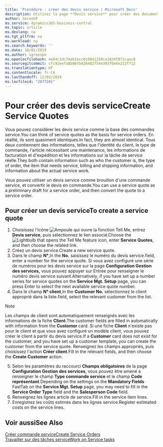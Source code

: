 ```yaml
---
title: 'Procédure : créer des devis service | Microsoft Docs'
description: Utilisez la page **Devis service** pour créer des documents dans lesquels vous saisissez des informations sur un service, tel que réparation et entretien, pour des articles de service à la demande du client. Vous pouvez utiliser un devis service comme brouillon d'une commande service, et convertir le devis en commande.
author: SorenGP
ms.service: dynamics365-business-central
ms.topic: article
ms.devlang: na
ms.tgt_pltfrm: na
ms.workload: na
ms.search.keywords: ''
ms.date: 10/01/2019
ms.author: sgroespe
ms.openlocfilehash: 4e04c2dc74ab1ecc0c0041258ca1824f872caac8
ms.sourcegitcommit: cfc92eefa8b06fb426482f54e393f0e6e222f712
ms.translationtype: HT
ms.contentlocale: fr-CA
ms.lasthandoff: 12/03/2019
ms.locfileid: "2877241"
---
```

# <a name="create-service-quotes"></a><span data-ttu-id="5291b-104">Pour créer des devis service</span><span class="sxs-lookup"><span data-stu-id="5291b-104">Create Service Quotes</span></span>
<span data-ttu-id="5291b-105">Vous pouvez considérer les devis service comme la base des commandes service.</span><span class="sxs-lookup"><span data-stu-id="5291b-105">You can think of service quotes as the basis for service orders.</span></span> <span data-ttu-id="5291b-106">En réalité, ils sont quasiment identiques.</span><span class="sxs-lookup"><span data-stu-id="5291b-106">In fact, they are almost identical.</span></span> <span data-ttu-id="5291b-107">Tous deux contiennent des informations, telles que l'identité du client, le type de commande, l'article nécessitant une maintenance, les informations de facturation et d'expédition et les informations sur la tâche de service réelle.</span><span class="sxs-lookup"><span data-stu-id="5291b-107">They both contain information such as who the customer is, the type of order, the item that needs service, billing and shipping information, and information about the actual service work.</span></span>
 
<span data-ttu-id="5291b-108">Vous pouvez utiliser un devis service comme brouillon d'une commande service, et convertir le devis en commande.</span><span class="sxs-lookup"><span data-stu-id="5291b-108">You can use a service quote as a preliminary draft for a service order, and then convert the quote to a service order.</span></span>  
  
## <a name="to-create-a-service-quote"></a><span data-ttu-id="5291b-109">Pour créer un devis service</span><span class="sxs-lookup"><span data-stu-id="5291b-109">To create a service quote</span></span>  
1. <span data-ttu-id="5291b-110">Choisissez l'icône ![Ampoule qui ouvre la fonction Tell Me](media/ui-search/search_small.png "Dites-moi ce que vous voulez faire"), entrez **Devis service**, puis sélectionnez le lien associé.</span><span class="sxs-lookup"><span data-stu-id="5291b-110">Choose the ![Lightbulb that opens the Tell Me feature](media/ui-search/search_small.png "Tell me what you want to do") icon, enter **Service Quotes**, and then choose the related link.</span></span>  
2. <span data-ttu-id="5291b-111">Créez un devis service.</span><span class="sxs-lookup"><span data-stu-id="5291b-111">Create a new service quote.</span></span>  
3. <span data-ttu-id="5291b-112">Dans le champ **N°**,</span><span class="sxs-lookup"><span data-stu-id="5291b-112">In the **No.**</span></span> <span data-ttu-id="5291b-113">saisissez le numéro du devis service.</span><span class="sxs-lookup"><span data-stu-id="5291b-113">field, enter a number for the service quote.</span></span> <span data-ttu-id="5291b-114">Si vous avez configuré une série de numéros pour les devis service sur la page **Configuration Gestion des services,** vous pouvez appuyer sur Entrée pour renseigner le numéro devis service suivant.</span><span class="sxs-lookup"><span data-stu-id="5291b-114">Alternatively, if you have set up a number series for service quotes on the **Service Mgt. Setup** page, you can press Enter to select the next available service quote number.</span></span>  
4. <span data-ttu-id="5291b-115">Dans le champ **N° client**,</span><span class="sxs-lookup"><span data-stu-id="5291b-115">In the **Customer No.**</span></span>  <span data-ttu-id="5291b-116">sélectionnez le client approprié dans la liste.</span><span class="sxs-lookup"><span data-stu-id="5291b-116">field, select the relevant customer from the list.</span></span>  

  > [!Note]  
  >  <span data-ttu-id="5291b-117">Les champs de client sont automatiquement renseignés avec les informations de la fiche **Client**.</span><span class="sxs-lookup"><span data-stu-id="5291b-117">The customer fields are filled in automatically with information from the **Customer** card.</span></span> <span data-ttu-id="5291b-118">Si une fiche **Client** n'existe pas pour le client et que vous avez configuré un modèle client, vous pouvez créer le client à partir du devis service.</span><span class="sxs-lookup"><span data-stu-id="5291b-118">If a **Customer** card does not exist for the customer, and you have set up a customer template, you can create the customer from the service quote.</span></span> <span data-ttu-id="5291b-119">Renseignez les champs appropriés, puis choisissez l'action **Créer client**.</span><span class="sxs-lookup"><span data-stu-id="5291b-119">Fill in the relevant fields, and then choose the **Create Customer** action.</span></span>  
  
5. <span data-ttu-id="5291b-120">Selon les paramètres du raccourci **Champs obligatoires** de la page **Configuration Gestion des services**, vous pouvez être amené à renseigner le champ **Type commande service** et le champ **Code représentant**.</span><span class="sxs-lookup"><span data-stu-id="5291b-120">Depending on the settings on the **Mandatory Fields** FastTab on the **Service Mgt. Setup** page, you may need to fill in the **Service Order Type** field and the **Salesperson Code** field.</span></span>  
6. <span data-ttu-id="5291b-121">Renseignez les lignes article de service.</span><span class="sxs-lookup"><span data-stu-id="5291b-121">Fill in the service item lines.</span></span>  
7. <span data-ttu-id="5291b-122">Enregistrez les coûts estimés dans les lignes service.</span><span class="sxs-lookup"><span data-stu-id="5291b-122">Register estimated costs on the service lines.</span></span>  
  
## <a name="see-also"></a><span data-ttu-id="5291b-123">Voir aussi</span><span class="sxs-lookup"><span data-stu-id="5291b-123">See Also</span></span>  
[<span data-ttu-id="5291b-124">Créer commande service</span><span class="sxs-lookup"><span data-stu-id="5291b-124">Create Service Orders</span></span>](service-how-to-create-service-orders.md)  
[<span data-ttu-id="5291b-125">Travailler sur des tâches service</span><span class="sxs-lookup"><span data-stu-id="5291b-125">Work on Service tasks</span></span>](service-how-to-work-on-service-tasks.md)  

 